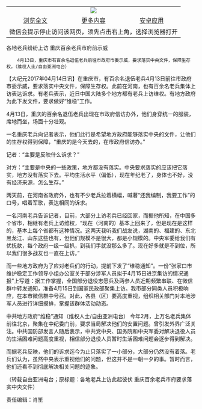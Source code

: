 

<table>
  <tr>
    <td align="center" colspan="3">
      <a href="https://github.com/ogate/ogate/blob/master/README.md"><img src="https://cloud.githubusercontent.com/assets/11880933/13434984/f430fae2-e012-11e5-814f-c2df1e82b247.jpg"/></a>
    </td>
  </tr>
  <tr>
    <td align="center">
      <a href="https://s3.ap-south-1.amazonaws.com/ogatem/oGate.htm?c817478&from=oNote">浏览全文</a>
    </td>
    <td align="center">
      <a href="https://s3.ap-south-1.amazonaws.com/ogatem/oGate.htm?from=oNote">更多内容</a>
    </td>
    <td align="center">
      <a href="https://raw.githubusercontent.com/ogate/up/master/ogate.apk">安卓应用</a>
    </td>
  </tr>
  <tr>
    <td align="center" colspan="3">
      微信会提示停止访问该网页，须先点击右上角，选择浏览器打开
    </td>
  </tr>
</table>    



各地老兵纷纷上访 重庆百余老兵市府前示威






        4月13日，重庆市有百余名退伍老兵前往市政府市委示威，要求落实中央文件，保障生存权。（维权人士/自由亚洲电台）




【大纪元2017年04月14日讯】在重庆市，有百余名退伍老兵4月13日前往市政府市委示威，要求落实中央文件，保障生存权。此前在河南，也有百余名老兵集体上访表达诉求。有老兵表示，近日中国大陆多个地方都有老兵上访维权。有地方政府为此下发文件，要求做好“维稳”工作。


4月13日，重庆的百余名退伍老兵出现在市政府信访办外，他们身穿统一的服装，席地而坐，场面十分壮观。


一名重庆老兵向记者表示，他们此行是希望地方政府能够落实中央的文件，让他们的生存权得到保障，“重庆的是今天去的，在市政府信访办。”


记者：“主要是反映什么诉求？”


对方：“主要是中央的一些政策，地方都没有落实。中央要求落实的应该把它落实，地方没有落实下去。平均生活水平（偏低），现在年纪老了，身体也不好，没有经济来源，怎么生存。”


两天前，在河南省政府外，也有不少老兵拉着横幅，喊著“还我编制，我要工作”的口号，唱着军歌，表达相同的诉求。


一名河南老兵告诉记者，目前，大部分上访老兵已经回家，而据他所知，在中国多个省市，相继有老兵上访维权，“现在（河南的）基本上回来了，但是现在是这样的，基本上每个省都有这种情况。这两天我听我们战友说，湖南的、福建的、东北黑龙江、山东这些也有，但他们规模不是很大，都是小规模的。中央军委给我们有优抚款，每个政府一级一级扒，到我们手就没那么多了。现在好多就是不到位，所以我们很多战友也一直在上访。”


而一些地方政府为了应对老兵们的行动，提前下发了“维稳通知”。一份“张家口市维护稳定工作领导小组办公室关于部分涉军人员拟于4月15日进京集访的情况通报”上写道：据工作掌握，全国部分退役志愿兵及两参人员近期频繁串联、在微信群中转发通知，准备4月15日到国家民政部聚集上访。我市部分同类人员积极响应，在本市微信群中号召。对此，各县（区）要高度重视，组织相关部门对本地涉军人员进行详细摸排，掌握该群体活动动态。


中共地方政府“维稳”通知（维权人士/自由亚洲电台）
今年2月，上万名老兵集体前往北京，聚集在中纪委门前，要求当局解决他们的安置问题。曾引发外界广泛关注。中共国防部发言人随后表示，中共党中央、国务院和中央军委对解决退役人员的生活困难问题高度重视，相信部分退役人员暂时生活困难问题会逐步得到解决。


而据老兵反映，他们的诉求迄今为止只落实了一小部分，大部分仍然没有着落。老兵们认为，虽然中央表示重视他们的问题，但这并不是一朝一夕的事。暂时而言，他们还看不到彻底解决相关问题的迹象。


（转载自由亚洲电台；原标题：各地老兵上访此起彼伏 重庆百余老兵市府要求落实中央文件）


责任编辑：肖笙




